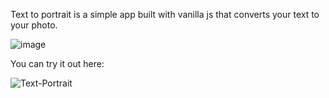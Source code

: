 Text to portrait is a simple app built with vanilla js that converts your text to your photo.

![image](https://github.com/user-attachments/assets/03b3fa95-3c81-47c0-95ce-e4e233d8f2ac)

You can try it out here:

![Text-Portrait](https://rumiani.github.io/text-portrait/)
